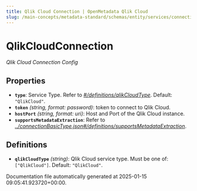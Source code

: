```yaml
---
title: Qlik Cloud Connection | OpenMetadata Qlik Cloud
slug: /main-concepts/metadata-standard/schemas/entity/services/connections/dashboard/qlikcloudconnection
---
```


# QlikCloudConnection

*Qlik Cloud Connection Config*

## Properties

- **`type`**: Service Type. Refer to *[#/definitions/qlikCloudType](#definitions/qlikCloudType)*. Default: `"QlikCloud"`.
- **`token`** *(string, format: password)*: token to connect to Qlik Cloud.
- **`hostPort`** *(string, format: uri)*: Host and Port of the Qlik Cloud instance.
- **`supportsMetadataExtraction`**: Refer to *[../connectionBasicType.json#/definitions/supportsMetadataExtraction](#/connectionBasicType.json#/definitions/supportsMetadataExtraction)*.
## Definitions

- **`qlikCloudType`** *(string)*: Qlik Cloud service type. Must be one of: `["QlikCloud"]`. Default: `"QlikCloud"`.


Documentation file automatically generated at 2025-01-15 09:05:41.923720+00:00.
